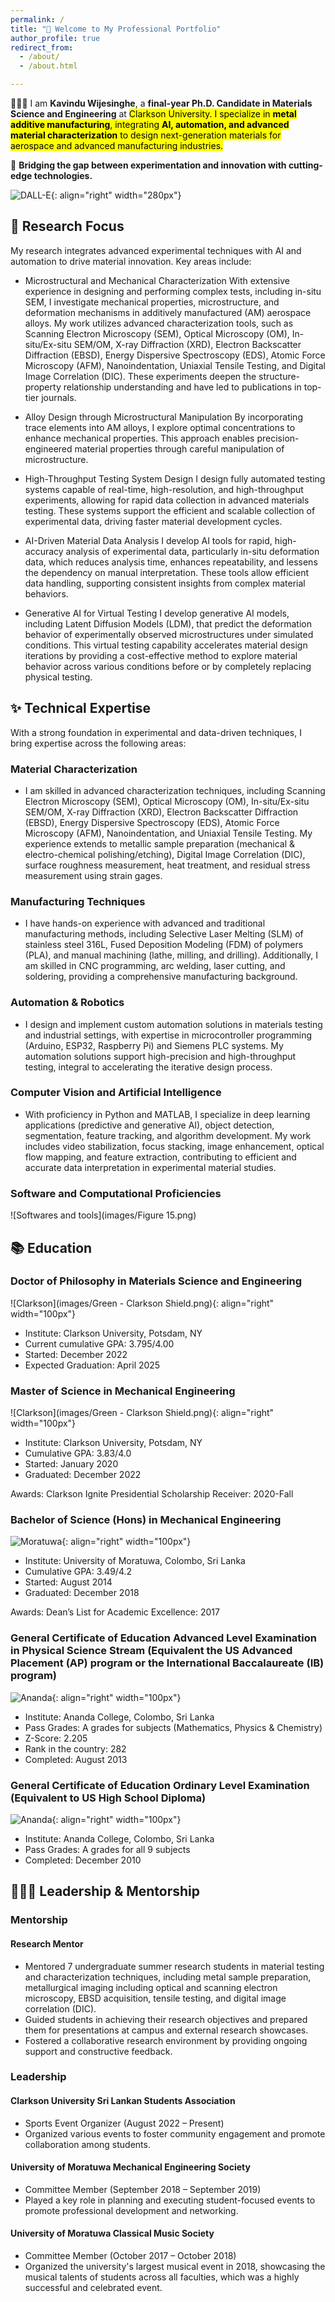 ```yaml
---
permalink: /
title: "📢 Welcome to My Professional Portfolio"
author_profile: true
redirect_from: 
  - /about/
  - /about.html

---
```


👨🏻‍💻 I am <b>Kavindu Wijesinghe</b>, a <b>final-year Ph.D. Candidate in Materials Science and Engineering</b> at <mark>Clarkson University</b>. I specialize in <b>metal additive manufacturing</b>, integrating <b>AI, automation, and advanced material characterization</b> to design next-generation materials for aerospace and advanced manufacturing industries.

🔎 <b>Bridging the gap between experimentation and innovation with cutting-edge technologies.</b>

![DALL-E](images/DALLE2.png){: align="right" width="280px"}

## 🧐 Research Focus

My research integrates advanced experimental techniques with AI and automation to drive material innovation. Key areas include:

 - Microstructural and Mechanical Characterization
With extensive experience in designing and performing complex tests, including in-situ SEM, I investigate mechanical properties, microstructure, and deformation mechanisms in additively manufactured (AM) aerospace alloys. My work utilizes advanced characterization tools, such as Scanning Electron Microscopy (SEM), Optical Microscopy (OM), In-situ/Ex-situ SEM/OM, X-ray Diffraction (XRD), Electron Backscatter Diffraction (EBSD), Energy Dispersive Spectroscopy (EDS), Atomic Force Microscopy (AFM), Nanoindentation, Uniaxial Tensile Testing, and Digital Image Correlation (DIC). These experiments deepen the structure-property relationship understanding and have led to publications in top-tier journals.

 - Alloy Design through Microstructural Manipulation
By incorporating trace elements into AM alloys, I explore optimal concentrations to enhance mechanical properties. This approach enables precision-engineered material properties through careful manipulation of microstructure.

 - High-Throughput Testing System Design
I design fully automated testing systems capable of real-time, high-resolution, and high-throughput experiments, allowing for rapid data collection in advanced materials testing. These systems support the efficient and scalable collection of experimental data, driving faster material development cycles.

 - AI-Driven Material Data Analysis
I develop AI tools for rapid, high-accuracy analysis of experimental data, particularly in-situ deformation data, which reduces analysis time, enhances repeatability, and lessens the dependency on manual interpretation. These tools allow efficient data handling, supporting consistent insights from complex material behaviors.

 - Generative AI for Virtual Testing
I develop generative AI models, including Latent Diffusion Models (LDM), that predict the deformation behavior of experimentally observed microstructures under simulated conditions. This virtual testing capability accelerates material design iterations by providing a cost-effective method to explore material behavior across various conditions before or by completely replacing physical testing.

## ✨ Technical Expertise

With a strong foundation in experimental and data-driven techniques, I bring expertise across the following areas:

### Material Characterization
 - I am skilled in advanced characterization techniques, including Scanning Electron Microscopy (SEM), Optical Microscopy (OM), In-situ/Ex-situ SEM/OM, X-ray Diffraction (XRD), Electron Backscatter Diffraction (EBSD), Energy Dispersive Spectroscopy (EDS), Atomic Force Microscopy (AFM), Nanoindentation, and Uniaxial Tensile Testing. My experience extends to metallic sample preparation (mechanical & electro-chemical polishing/etching), Digital Image Correlation (DIC), surface roughness measurement, heat treatment, and residual stress measurement using strain gages.

### Manufacturing Techniques
 - I have hands-on experience with advanced and traditional manufacturing methods, including Selective Laser Melting (SLM) of stainless steel 316L, Fused Deposition Modeling (FDM) of polymers (PLA), and manual machining (lathe, milling, and drilling). Additionally, I am skilled in CNC programming, arc welding, laser cutting, and soldering, providing a comprehensive manufacturing background.

### Automation & Robotics
 - I design and implement custom automation solutions in materials testing and industrial settings, with expertise in microcontroller programming (Arduino, ESP32, Raspberry Pi) and Siemens PLC systems. My automation solutions support high-precision and high-throughput testing, integral to accelerating the iterative design process.

### Computer Vision and Artificial Intelligence
 - With proficiency in Python and MATLAB, I specialize in deep learning applications (predictive and generative AI), object detection, segmentation, feature tracking, and algorithm development. My work includes video stabilization, focus stacking, image enhancement, optical flow mapping, and feature extraction, contributing to efficient and accurate data interpretation in experimental material studies.

### Software and Computational Proficiencies
![Softwares and tools](images/Figure 15.png)

## 📚 Education

### Doctor of Philosophy in Materials Science and Engineering
![Clarkson](images/Green - Clarkson Shield.png){: align="right" width="100px"}
 - Institute: Clarkson University, Potsdam, NY
 - Current cumulative GPA: 3.795/4.00
 - Started: December 2022
 - Expected Graduation: April 2025

### Master of Science in Mechanical Engineering
![Clarkson](images/Green - Clarkson Shield.png){: align="right" width="100px"}
 - Institute: Clarkson University, Potsdam, NY
 - Cumulative GPA: 3.83/4.0
 - Started: January 2020
 - Graduated: December 2022

Awards: Clarkson Ignite Presidential Scholarship Receiver: 2020-Fall

### Bachelor of Science (Hons) in Mechanical Engineering
![Moratuwa](images/University_of_Moratuwa_logo.png){: align="right" width="100px"}
 - Institute: University of Moratuwa, Colombo, Sri Lanka
 - Cumulative GPA: 3.49/4.2
 - Started: August 2014
 - Graduated: December 2018

Awards: Dean’s List for Academic Excellence: 2017

### General Certificate of Education Advanced Level Examination in Physical Science Stream (Equivalent the US Advanced Placement (AP) program or the International Baccalaureate (IB) program)
![Ananda](images/Ananda_Crest.png){: align="right" width="100px"}
 - Institute: Ananda College, Colombo, Sri Lanka
 - Pass Grades: A grades for subjects (Mathematics, Physics & Chemistry)
 - Z-Score: 2.205
 - Rank in the country: 282
 - Completed: August 2013

### General Certificate of Education Ordinary Level Examination (Equivalent to US High School Diploma)
![Ananda](images/Ananda_Crest.png){: align="right" width="100px"}
 - Institute: Ananda College, Colombo, Sri Lanka
 - Pass Grades: A grades for all 9 subjects
 - Completed: December 2010

## 🌟👨‍💼 Leadership & Mentorship

### Mentorship

#### Research Mentor
 - Mentored 7 undergraduate summer research students in material testing and characterization techniques, including metal sample preparation, metallurgical imaging including optical and scanning electron microscopy, EBSD acquisition, tensile testing, and digital image correlation (DIC).
 - Guided students in achieving their research objectives and prepared them for presentations at campus and external research showcases.
 - Fostered a collaborative research environment by providing ongoing support and constructive feedback.

### Leadership

#### Clarkson University Sri Lankan Students Association

 - Sports Event Organizer (August 2022 – Present)
 - Organized various events to foster community engagement and promote collaboration among students.
   
#### University of Moratuwa Mechanical Engineering Society

 - Committee Member (September 2018 – September 2019)
 - Played a key role in planning and executing student-focused events to promote professional development and networking.
   
#### University of Moratuwa Classical Music Society

 - Committee Member (October 2017 – October 2018)
 - Organized the university's largest musical event in 2018, showcasing the musical talents of students across all faculties, which was a highly successful and celebrated event.
